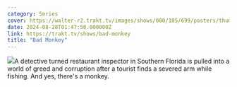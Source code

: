 ```yaml
---
category: Series
cover: https://walter-r2.trakt.tv/images/shows/000/185/699/posters/thumb/52daf97c47.jpg.webp
date: 2024-08-28T01:47:58.000000Z
link: https://trakt.tv/shows/bad-monkey
title: "Bad Monkey"
---
```


![](https://walter-r2.trakt.tv/images/shows/000/185/699/fanarts/thumb/e7ce3d5564.jpg)A detective turned restaurant inspector in Southern Florida is pulled into a world of greed and corruption after a tourist finds a severed arm while fishing. And yes, there's a monkey.
